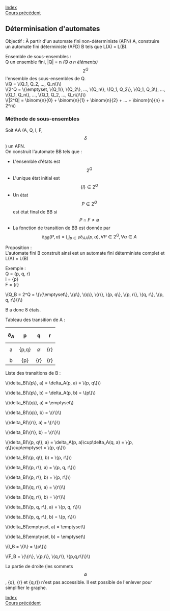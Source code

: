 <script type="text/javascript" src="https://cdnjs.cloudflare.com/ajax/libs/mathjax/2.7.7/latest.js?config=TeX-MML-AM_CHTML"></script>
<script src="https://cdnjs.cloudflare.com/ajax/libs/viz.js/2.1.2/viz.js"></script>
<script src="https://cdnjs.cloudflare.com/ajax/libs/viz.js/2.1.2/full.render.js"></script>
<script>var viz = new Viz();</script>

[Index](./index.md)  
[Cours précédent](./cours_2.md)

## Déterminisation d'automates

Objectif : À partir d'un automate fini non-déterministe (AFN) A, construire un automate fini déterministe (AFD) B tels que L(A) = L(B).

Ensemble de sous-ensembles :   
Q un ensemble fini, |Q| = n  *(Q a n éléments)*  
$$2^Q$$ l'ensemble des sous-ensembles de Q.  
\\(Q = \\{Q_1, Q_2, ..., Q_n\\}\\)  
\\(2^Q = \\{\emptyset, \\{Q_1\\}, \\{Q_2\\}, ..., \\{Q_n\\}, \\{Q_1, Q_2\\}, \\{Q_1, Q_3\\}, ..., \\{Q_1, Q_n\\}, ..., \\{Q_1, Q_2, ..., Q_n\\}\\}\\)  
\\(|2^Q| = \binom{n}{0} + \binom{n}{1} + \binom{n}{2} + ... + \binom{n}{n} = 2^n\\)

### Méthode de sous-ensembles

Soit AA (A, Q, I, F, $$\delta$$) un AFN.  
On construit l'automate BB tels que :
- L'ensemble d'états est $$2^Q$$
- L'unique état initial est $$\{I\} \in 2^Q$$
- Un état $$P \in 2^Q$$ est état final de BB si $$P \cap F \neq \emptyset$$
- La fonction de transition de BB est donnée par $$\delta_{BB}(P, a) = \bigcup_{p\in P}\delta_{AA}(p, a), \forall P\in 2^Q, \forall a\in A$$

Proposition :  
L'automate fini B construit ainsi est un automate fini déterministe complet et L(A) = L(B)

Exemple :  
Q = {p, q, r}  
I = {p}  
F = {r}

<div id="grapheA"></div>
<script>
viz.renderSVGElement(` 
	digraph A {
		i -> p;
		p -> q [label="a"];
		p:nw -> p:ne [label="a,b"];
		q -> r [label="b"];
		r:nw -> r:ne [label="a,b"];
		r -> f;
		
		f [style=invis];
		i [style=invis];
		{ rank=same; i p q r f }
	}
`).then(elem => document.getElementById("grapheA").appendChild(elem)).catch(error=> console.log(error));
</script>

\\(Q_B = 2^Q = \\{\\{\emptyset\\}, \\{p\\}, \\{q\\}, \\{r\\}, \\{p, q\\}, \\{p, r\\}, \\{q, r\\}, \\{p, q, r\\}\\}\\)

B a donc 8 états.

Tableau des transition de A :

|$$\delta_A$$|p|q|r|
|:-:|:-:|:-:|:-:|
|a|{p,q}|$$\emptyset$$|{r}|
|b|{p}|{r}|{r}|

Liste des transitions de B :

\\(\delta_B(\\{p\\}, a) = \delta_A(p, a) = \\{p, q\\}\\)

<div id="deltaBpa"></div>
<script>
viz.renderSVGElement(` 
	digraph deltaBpa {
		p -> q [label="a"];
		
		p [label="{p}"];
		q [label="{p,q}"];
		f [style=invis];
		i [style=invis];
		{ rank=same; p q }
	}
`).then(elem => document.getElementById("deltaBpa").appendChild(elem)).catch(error=> console.log(error));
</script>

\\(\delta_B(\\{p\\}, b) = \delta_A(p, b) = \\{p\\}\\)

\\(\delta_B(\\{q\\}, a) = \emptyset\\)

\\(\delta_B(\\{q\\}, b) = \\{r\\}\\)

\\(\delta_B(\\{r\\}, a) = \\{r\\}\\)

\\(\delta_B(\\{r\\}, b) = \\{r\\}\\)

\\(\delta_B(\\{p, q\\}, a) = \delta_A(p, a)\cup\delta_A(q, a) = \\{p, q\\}\cup\emptyset = \\{p, q\\}\\)

\\(\delta_B(\\{p, q\\}, b) = \\{p, r\\}\\)

\\(\delta_B(\\{p, r\\}, a) = \\{p, q, r\\}\\)

\\(\delta_B(\\{p, r\\}, b) = \\{p, r\\}\\)

\\(\delta_B(\\{q, r\\}, a) = \\{r\\}\\)

\\(\delta_B(\\{q, r\\}, b) = \\{r\\}\\)

\\(\delta_B(\\{p, q, r\\}, a) = \\{p, q, r\\}\\)

\\(\delta_B(\\{p, q, r\\}, b) = \\{p, r\\}\\)

\\(\delta_B(\emptyset, a) = \emptyset\\)

\\(\delta_B(\emptyset, b) = \emptyset\\)

\\(I_B = \\{I\\} = \\{p\\}\\)

\\(F_B = \\{\\{r\\}, \\{p,r\\}, \\{q,r\\}, \\{p,q,r\\}\\}\\)

<div id="grapheB"></div>
<script>
viz.renderSVGElement(` 
	digraph B {
		i -> 1;
		1:nw -> 1:ne [label="b"];
		1 -> 2 [label="a"];
		2:nw -> 2:ne  [label="a"];
		2 -> 3 [label="b"];
		3:nw -> 3:ne [label="b"];
		3 -> f1;
		3 -> 4 [label="a"];
		4 -> 3 [label="b"];
		4:nw -> 4:ne [label="a"];
		4 -> f2;
		5:nw -> 5:ne [label="a,b"];
		6 -> 5 [label="a", constraint=false];
		6 -> 7 [label="b"];
		7:nw -> 7:ne [label="a,b"];
		7 -> f3;
		8 -> 7 [label="a,b", constraint=false];	
		8 -> f4;
		
		1 [label="{p}"];
		2 [label="{p,q}"];
		3 [label="{p,r}"];
		4 [label="{p,q,r}"];
		5 [label="&empty;"];
		6 [label="{q}"];
		7 [label="{r}"];
		8 [label="{q,r}"];
		
		f1 [style=invis];
		f2 [style=invis];
		f3 [style=invis];
		f4 [style=invis];
		i [style=invis];
		{ rank=same; i 1 2 3 4 }
		{ rank=same; 5 6 7 8 }
	}
`).then(elem => document.getElementById("grapheB").appendChild(elem)).catch(error=> console.log(error));
</script>

La partie de droite (les sommets $$\emptyset$$, {q}, {r} et {q,r}) n'est pas accessible. Il est possible de l'enlever pour simplifier le graphe.


[Index](./index.md)  
[Cours précédent](./cours_2.md)
